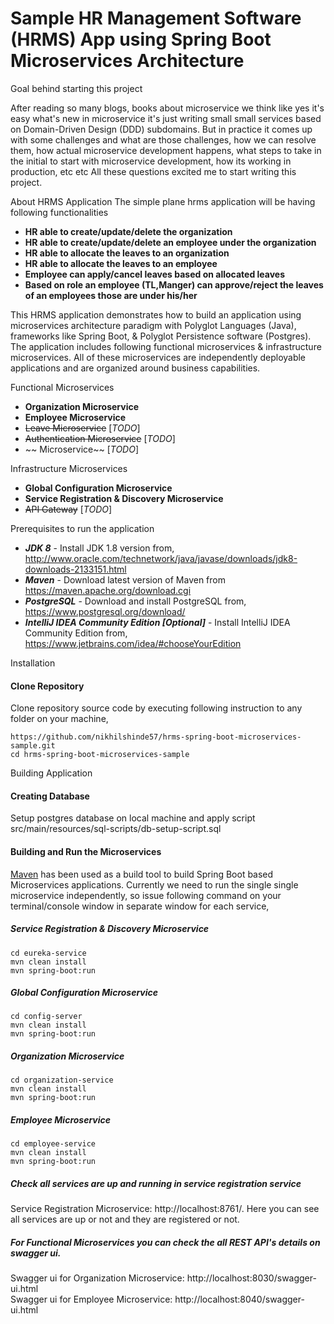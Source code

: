 # Sample HR Management Software (HRMS) App using Spring Boot Microservices Architecture

Goal behind starting this project

After reading so many blogs, books about microservice we think like yes it's easy what's new in microservice it's just writing small small services based on Domain-Driven Design (DDD) subdomains.
But in practice it comes up with some challenges and what are those challenges, how we can resolve them, how actual microservice development happens, what steps to take in the initial to start with microservice development, how its working in production, etc etc
All these questions excited me to start writing this project.  

About HRMS Application
The simple plane hrms application will be having following functionalities
* **HR able to create/update/delete the organization**
* **HR able to create/update/delete an employee under the organization**
* **HR able to allocate the leaves to an organization**
* **HR able to allocate the leaves to an employee**
* **Employee can apply/cancel leaves based on allocated leaves**
* **Based on role an employee (TL,Manger) can approve/reject the leaves of an employees those are under his/her**


This HRMS application demonstrates how to build an application using microservices architecture paradigm with Polyglot Languages (Java), frameworks like Spring Boot, & Polyglot Persistence software (Postgres).
The application includes following functional microservices & infrastructure microservices. All of these microservices are independently deployable applications and are organized around business capabilities.

Functional Microservices
* **Organization Microservice**
* **Employee Microservice**
* ~~Leave Microservice~~ [_TODO_]
* ~~Authentication Microservice~~ [_TODO_]
* ~~ Microservice~~ [_TODO_]

Infrastructure Microservices
* **Global Configuration Microservice**
* **Service Registration & Discovery Microservice**
* ~~API Gateway~~ [_TODO_]

Prerequisites to run the application
* **_JDK 8_** - Install JDK 1.8 version from, http://www.oracle.com/technetwork/java/javase/downloads/jdk8-downloads-2133151.html
* **_Maven_** - Download latest version of Maven from https://maven.apache.org/download.cgi
* **_PostgreSQL_** - Download and install PostgreSQL from, https://www.postgresql.org/download/
* **_IntelliJ IDEA Community Edition [Optional]_** - Install IntelliJ IDEA Community Edition from, https://www.jetbrains.com/idea/#chooseYourEdition

Installation
#### Clone Repository
Clone repository source code by executing following instruction to any folder on your machine,
```
https://github.com/nikhilshinde57/hrms-spring-boot-microservices-sample.git
cd hrms-spring-boot-microservices-sample
```

Building Application
#### Creating Database
Setup postgres database on local machine and apply script src/main/resources/sql-scripts/db-setup-script.sql
#### Building and Run the Microservices
[Maven](http://maven.apache.org/guides/getting-started/) has been used as a build tool to build Spring Boot based Microservices applications.
Currently we need to run the single single microservice independently, so issue following command on your terminal/console window in separate window for each service,
##### Service Registration & Discovery Microservice
```
cd eureka-service
mvn clean install
mvn spring-boot:run
```
##### Global Configuration Microservice
```
cd config-server
mvn clean install
mvn spring-boot:run
```
##### Organization Microservice
```
cd organization-service
mvn clean install
mvn spring-boot:run
```
##### Employee Microservice
```
cd employee-service
mvn clean install
mvn spring-boot:run
```

##### Check all services are up and running in service registration service 
Service Registration Microservice: http://localhost:8761/. Here you can see all services are up or not and they are registered or not.
##### For Functional Microservices you can check the all REST API's details on swagger ui.
Swagger ui for Organization Microservice: http://localhost:8030/swagger-ui.html<br />
Swagger ui for Employee Microservice: http://localhost:8040/swagger-ui.html<br />

